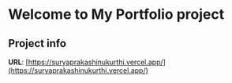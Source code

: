 # Welcome to My Portfolio project

## Project info

**URL**: [https://suryaprakashinukurthi.vercel.app/](https://suryaprakashinukurthi.vercel.app/)

